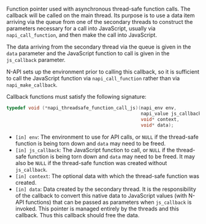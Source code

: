 <!-- YAML
added: v10.6.0
napiVersion: 4
-->

Function pointer used with asynchronous thread-safe function calls. The callback
will be called on the main thread. Its purpose is to use a data item arriving
via the queue from one of the secondary threads to construct the parameters
necessary for a call into JavaScript, usually via `napi_call_function`, and then
make the call into JavaScript.

The data arriving from the secondary thread via the queue is given in the `data`
parameter and the JavaScript function to call is given in the `js_callback`
parameter.

N-API sets up the environment prior to calling this callback, so it is
sufficient to call the JavaScript function via `napi_call_function` rather than
via `napi_make_callback`.

Callback functions must satisfy the following signature:

```C
typedef void (*napi_threadsafe_function_call_js)(napi_env env,
                                                 napi_value js_callback,
                                                 void* context,
                                                 void* data);
```

- `[in] env`: The environment to use for API calls, or `NULL` if the thread-safe
function is being torn down and `data` may need to be freed.
- `[in] js_callback`: The JavaScript function to call, or `NULL` if the
thread-safe function is being torn down and `data` may need to be freed. It may
also be `NULL` if the thread-safe function was created without `js_callback`.
- `[in] context`: The optional data with which the thread-safe function was
created.
- `[in] data`: Data created by the secondary thread. It is the responsibility of
the callback to convert this native data to JavaScript values (with N-API
functions) that can be passed as parameters when `js_callback` is invoked. This
pointer is managed entirely by the threads and this callback. Thus this callback
should free the data.

